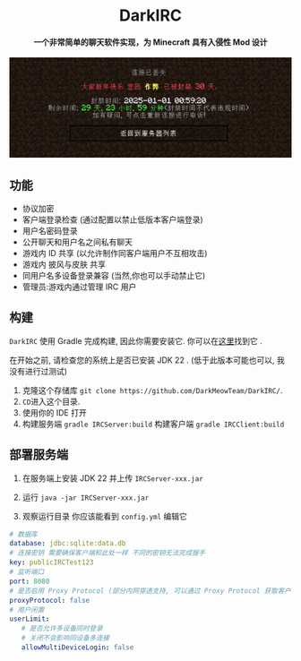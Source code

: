 <div align=center>
<h1>DarkIRC</h1>
<h4>一个非常简单的聊天软件实现，为 Minecraft 具有入侵性 Mod 设计</h4>
</div>

![在HeyPixel服务器上作弊](/docs/CheatOnHeypixel2025.png)


## 功能
- 协议加密
- 客户端登录检查 (通过配置以禁止低版本客户端登录)
- 用户名密码登录
- 公开聊天和用户名之间私有聊天
- 游戏内 ID 共享 (以允许制作同客户端用户不互相攻击)
- 游戏内 披风与皮肤 共享
- 同用户名多设备登录兼容 (当然,你也可以手动禁止它)
- 管理员:游戏内通过管理 IRC 用户

## 构建
`DarkIRC` 使用 Gradle 完成构建, 因此你需要安装它. 你可以在[这里](https://gradle.org/install/)找到它 .

在开始之前, 请检查您的系统上是否已安装 JDK 22 . (低于此版本可能也可以, 我没有进行过测试)

1. 克隆这个存储库 `git clone https://github.com/DarkMeowTeam/DarkIRC/`.
2. `CD`进入这个目录.
3. 使用你的 IDE 打开
4. 构建服务端 `gradle IRCServer:build` 构建客户端 `gradle IRCClient:build`

## 部署服务端

1. 在服务端上安装 JDK 22 并上传 `IRCServer-xxx.jar`

2. 运行 `java -jar IRCServer-xxx.jar` 

3. 观察运行目录 你应该能看到 `config.yml` 编辑它

````config.yml
# 数据库
database: jdbc:sqlite:data.db
# 连接密钥 需要确保客户端和此处一样 不同的密钥无法完成握手
key: publicIRCTest123
# 监听端口
port: 8080
# 是否启用 Proxy Protocol (部分内网穿透支持, 可以通过 Proxy Protocol 获取客户端真实 IP)
proxyProtocol: false
# 用户闲置
userLimit: 
   # 是否允许多设备同时登录
   # 关闭不会影响同设备多连接
   allowMultiDeviceLogin: false
````